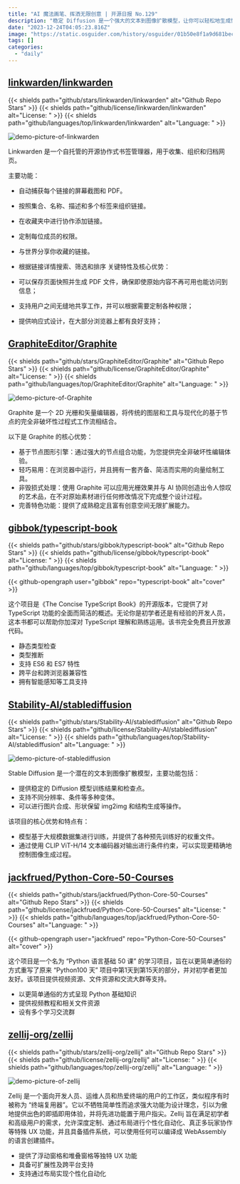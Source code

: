 ```yaml
---
title: "AI 魔法画笔、挥洒无限创意 | 开源日报 No.129"
description: "稳定 Diffusion 是一个强大的文本到图像扩散模型，让你可以轻松地生成惊人的图像。它提供了稳定的模型训练结果和检查点，支持多种变体，包括不同分辨率和条件。你可以使用它进行图片合成、形状保留和结构生成等操作。该模型基于大规模数据集进行训练，提供了多种预训练的权重文件。而且，通过使用 CLIP ViT-H/14 文本编码器，你可以更精确地控制图像生成的过程。不要错过这个让你的想象力成为现实的强大工具！"
date: "2023-12-24T04:05:23.816Z"
image: "https://static.osguider.com/history/osguider/01b50e8f1a9d681bec72b932fc368e07.png"
tags: []
categories:
  - "daily"
---
```


## [linkwarden/linkwarden](https://github.com/linkwarden/linkwarden)

{{< shields path="github/stars/linkwarden/linkwarden" alt="Github Repo Stars" >}} {{< shields path="github/license/linkwarden/linkwarden" alt="License: " >}} {{< shields path="github/languages/top/linkwarden/linkwarden" alt="Language: " >}}

![demo-picture-of-linkwarden](https://static.osguider.com/history/2023/3abc590f9bddd9217abfc59ebeff94b3.png)

Linkwarden 是一个自托管的开源协作式书签管理器，用于收集、组织和归档网页。

主要功能：

- 自动捕获每个链接的屏幕截图和 PDF。
- 按照集合、名称、描述和多个标签来组织链接。
- 在收藏夹中进行协作添加链接。
- 定制每位成员的权限。
- 与世界分享你收藏的链接。
- 根据链接详情搜索、筛选和排序
关键特性及核心优势：

- 可以保存页面快照并生成 PDF 文件，确保即使原始内容不再可用也能访问到信息；
- 支持用户之间无缝地共享工作，并可以根据需要定制各种权限；
- 提供响应式设计，在大部分浏览器上都有良好支持；

## [GraphiteEditor/Graphite](https://github.com/GraphiteEditor/Graphite)

{{< shields path="github/stars/GraphiteEditor/Graphite" alt="Github Repo Stars" >}} {{< shields path="github/license/GraphiteEditor/Graphite" alt="License: " >}} {{< shields path="github/languages/top/GraphiteEditor/Graphite" alt="Language: " >}}

![demo-picture-of-Graphite](https://static.osguider.com/history/2023/eca3dafed6974d6584fd3c45a0e1eed2.png)

Graphite 是一个 2D 光栅和矢量编辑器，将传统的图层和工具与现代化的基于节点的完全非破坏性过程式工作流相结合。

以下是 Graphite 的核心优势：

- 基于节点图形引擎：通过强大的节点组合功能，为您提供完全非破坏性编辑体验。
- 轻巧易用：在浏览器中运行，并且拥有一套齐备、简洁而实用的向量绘制工具。
- 非毁损式处理：使用 Graphite 可以应用光栅效果并与 AI 协同创造出令人惊叹的艺术品，在不对原始素材进行任何修改情况下完成整个设计过程。
- 完善特色功能：提供了成熟稳定且富有创意空间无限扩展能力。

## [gibbok/typescript-book](https://github.com/gibbok/typescript-book)

{{< shields path="github/stars/gibbok/typescript-book" alt="Github Repo Stars" >}} {{< shields path="github/license/gibbok/typescript-book" alt="License: " >}} {{< shields path="github/languages/top/gibbok/typescript-book" alt="Language: " >}}

{{< github-opengraph user="gibbok" repo="typescript-book" alt="cover" >}}

这个项目是《The Concise TypeScript Book》的开源版本，它提供了对 TypeScript 功能的全面而简洁的概述。无论你是初学者还是有经验的开发人员，这本书都可以帮助你加深对 TypeScript 理解和熟练运用。该书完全免费且开放源代码。

- 静态类型检查
- 类型推断
- 支持 ES6 和 ES7 特性
- 跨平台和跨浏览器兼容性
- 拥有智能感知等工具支持

## [Stability-AI/stablediffusion](https://github.com/Stability-AI/stablediffusion)

{{< shields path="github/stars/Stability-AI/stablediffusion" alt="Github Repo Stars" >}} {{< shields path="github/license/Stability-AI/stablediffusion" alt="License: " >}} {{< shields path="github/languages/top/Stability-AI/stablediffusion" alt="Language: " >}}

![demo-picture-of-stablediffusion](https://static.osguider.com/history/2023/1ead49355b1636c200fa1c4884cedf7d.png)

Stable Diffusion 是一个潜在的文本到图像扩散模型，主要功能包括：

- 提供稳定的 Diffusion 模型训练结果和检查点。
- 支持不同分辨率、条件等多种变体。
- 可以进行图片合成、形状保留 img2img 和结构生成等操作。

该项目的核心优势和特点有：

- 模型基于大规模数据集进行训练，并提供了各种预先训练好的权重文件。
- 通过使用 CLIP ViT-H/14 文本编码器对输出进行条件约束，可以实现更精确地控制图像生成过程。

## [jackfrued/Python-Core-50-Courses](https://github.com/jackfrued/Python-Core-50-Courses)

{{< shields path="github/stars/jackfrued/Python-Core-50-Courses" alt="Github Repo Stars" >}} {{< shields path="github/license/jackfrued/Python-Core-50-Courses" alt="License: " >}} {{< shields path="github/languages/top/jackfrued/Python-Core-50-Courses" alt="Language: " >}}

{{< github-opengraph user="jackfrued" repo="Python-Core-50-Courses" alt="cover" >}}

这个项目是一个名为 “Python 语言基础 50 课” 的学习项目，旨在以更简单通俗的方式重写了原来 “Python100 天” 项目中第1天到第15天的部分，并对初学者更加友好。该项目提供视频资源、文件资源和交流大群等支持。

- 以更简单通俗的方式呈现 Python 基础知识
- 提供视频教程和相关文件资源
- 设有多个学习交流群

## [zellij-org/zellij](https://github.com/zellij-org/zellij)

{{< shields path="github/stars/zellij-org/zellij" alt="Github Repo Stars" >}} {{< shields path="github/license/zellij-org/zellij" alt="License: " >}} {{< shields path="github/languages/top/zellij-org/zellij" alt="Language: " >}}

![demo-picture-of-zellij](https://static.osguider.com/history/2023/670581d0bd2c7a3d6fd72209b7985bf5.png)

Zellij 是一个面向开发人员、运维人员和热爱终端的用户的工作区，类似程序有时被称为 “终端复用器”。它以不牺牲简单性而追求强大功能为设计理念，引以为傲地提供出色的即插即用体验，并将先进功能置于用户指尖。Zellij 旨在满足初学者和高级用户的需求，允许深度定制、通过布局进行个性化自动化、真正多玩家协作等特殊 UX 功能，并且具备插件系统，可以使用任何可以编译成 WebAssembly 的语言创建插件。

- 提供了浮动窗格和堆叠窗格等独特 UX 功能
- 具备可扩展性及跨平台支持
- 支持通过布局实现个性化自动化

